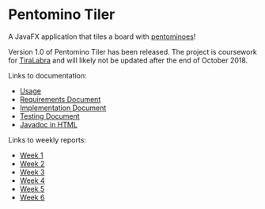 # Pentomino Tiler
A JavaFX application that tiles a board with [pentominoes](https://en.wikipedia.org/wiki/Pentomino)!

Version 1.0 of Pentomino Tiler has been released. The project is coursework for [TiraLabra](https://github.com/TiraLabra/2018-1) and will likely not be updated after the end of October 2018.

Links to documentation:
* [Usage](Documentation/Usage.md)
* [Requirements Document](Documentation/Requirements_Document.md)
* [Implementation Document](Documentation/Implementation_Document.md)
* [Testing Document](Documentation/Testing_Document.md)
* [Javadoc in HTML](http://htmlpreview.github.io/?https://github.com/juhamyllari/pentomino-tiler/blob/master/apidocs/index.html)

Links to weekly reports:
* [Week 1](Documentation/Weekly_Report_1.md)
* [Week 2](Documentation/Weekly_Report_2.md)
* [Week 3](Documentation/Weekly_Report_3.md)
* [Week 4](Documentation/Weekly_Report_4.md)
* [Week 5](Documentation/Weekly_Report_5.md)
* [Week 6](Documentation/Weekly_Report_6.md)
